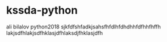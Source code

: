 # kssda-python
ali bilalov
python2018
sjkfdfshfadkjsahsfhfdlhfdhdhhfdfhhfhffh
lakjsdfhlakjsdfhklasjdfhlaksdjfhklasjdfh
